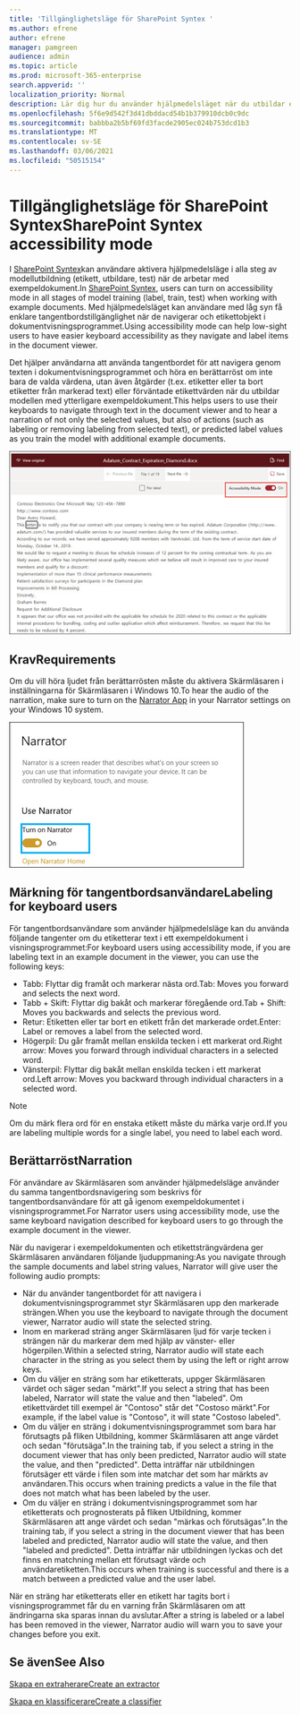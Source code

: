 ```yaml
---
title: 'Tillgänglighetsläge för SharePoint Syntex '
ms.author: efrene
author: efrene
manager: pamgreen
audience: admin
ms.topic: article
ms.prod: microsoft-365-enterprise
search.appverid: ''
localization_priority: Normal
description: Lär dig hur du använder hjälpmedelsläget när du utbildar en modell i SharePoint Syntex.
ms.openlocfilehash: 5f6e9d542f3d41dbddacd54b1b379910dcb0c9dc
ms.sourcegitcommit: babbba2b5bf69fd3facde2905ec024b753dcd1b3
ms.translationtype: MT
ms.contentlocale: sv-SE
ms.lasthandoff: 03/06/2021
ms.locfileid: "50515154"
---
```

# <a name="sharepoint-syntex-accessibility-mode"></a><span data-ttu-id="785cc-103">Tillgänglighetsläge för SharePoint Syntex</span><span class="sxs-lookup"><span data-stu-id="785cc-103">SharePoint Syntex accessibility mode</span></span>

<span data-ttu-id="785cc-104">I [SharePoint Syntex](index.md)kan användare aktivera hjälpmedelsläge i alla steg av modellutbildning (etikett, utbildare, test) när de arbetar med exempeldokument.</span><span class="sxs-lookup"><span data-stu-id="785cc-104">In [SharePoint Syntex](index.md), users can turn on accessibility mode in all stages of model training (label, train, test) when working with example documents.</span></span> <span data-ttu-id="785cc-105">Med hjälpmedelsläget kan användare med låg syn få enklare tangentbordstillgänglighet när de navigerar och etikettobjekt i dokumentvisningsprogrammet.</span><span class="sxs-lookup"><span data-stu-id="785cc-105">Using accessibility mode can help low-sight users to have easier keyboard accessibility as they navigate and label items in the document viewer.</span></span>

<span data-ttu-id="785cc-106">Det hjälper användarna att använda tangentbordet för att navigera genom texten i dokumentvisningsprogrammet och höra en berättarröst om inte bara de valda värdena, utan även åtgärder (t.ex. etiketter eller ta bort etiketter från markerad text) eller förväntade etikettvärden när du utbildar modellen med ytterligare exempeldokument.</span><span class="sxs-lookup"><span data-stu-id="785cc-106">This helps users to use their keyboards to navigate through text in the document viewer and to hear a narration of not only the selected values, but also of actions (such as labeling or removing labeling from selected text), or predicted label values as you train the model with additional example documents.</span></span> 


![Hjälpmedelsläge](../media/content-understanding/accessibility-mode.png)

## <a name="requirements"></a><span data-ttu-id="785cc-108">Krav</span><span class="sxs-lookup"><span data-stu-id="785cc-108">Requirements</span></span>

<span data-ttu-id="785cc-109">Om du vill höra ljudet från berättarrösten [](https://support.microsoft.com/windows/complete-guide-to-narrator-e4397a0d-ef4f-b386-d8ae-c172f109bdb1) måste du aktivera Skärmläsaren i inställningarna för Skärmläsaren i Windows 10.</span><span class="sxs-lookup"><span data-stu-id="785cc-109">To hear the audio of the narration, make sure to turn on the [Narrator App](https://support.microsoft.com/windows/complete-guide-to-narrator-e4397a0d-ef4f-b386-d8ae-c172f109bdb1) in your Narrator settings on your Windows 10 system.</span></span>

![Aktivera Skärmläsaren](../media/content-understanding/narrator-settings.png)

## <a name="labeling-for-keyboard-users"></a><span data-ttu-id="785cc-111">Märkning för tangentbordsanvändare</span><span class="sxs-lookup"><span data-stu-id="785cc-111">Labeling for keyboard users</span></span>

<span data-ttu-id="785cc-112">För tangentbordsanvändare som använder hjälpmedelsläge kan du använda följande tangenter om du etiketterar text i ett exempeldokument i visningsprogrammet:</span><span class="sxs-lookup"><span data-stu-id="785cc-112">For keyboard users using accessibility mode, if you are labeling text in an example document in the viewer, you can use the following keys:</span></span>

- <span data-ttu-id="785cc-113">Tabb: Flyttar dig framåt och markerar nästa ord.</span><span class="sxs-lookup"><span data-stu-id="785cc-113">Tab: Moves you forward and selects the next word.</span></span>
- <span data-ttu-id="785cc-114">Tabb + Skift: Flyttar dig bakåt och markerar föregående ord.</span><span class="sxs-lookup"><span data-stu-id="785cc-114">Tab + Shift: Moves you backwards and selects the previous word.</span></span>
- <span data-ttu-id="785cc-115">Retur: Etiketten eller tar bort en etikett från det markerade ordet.</span><span class="sxs-lookup"><span data-stu-id="785cc-115">Enter: Label or removes a label from the selected word.</span></span>
- <span data-ttu-id="785cc-116">Högerpil: Du går framåt mellan enskilda tecken i ett markerat ord.</span><span class="sxs-lookup"><span data-stu-id="785cc-116">Right arrow: Moves you forward through individual characters in a selected word.</span></span>
- <span data-ttu-id="785cc-117">Vänsterpil: Flyttar dig bakåt mellan enskilda tecken i ett markerat ord.</span><span class="sxs-lookup"><span data-stu-id="785cc-117">Left arrow: Moves you backward through individual characters in a selected word.</span></span>

> [!NOTE]
> <span data-ttu-id="785cc-118">Om du märk flera ord för en enstaka etikett måste du märka varje ord.</span><span class="sxs-lookup"><span data-stu-id="785cc-118">If you are labeling multiple words for a single label, you need to label each word.</span></span>


## <a name="narration"></a><span data-ttu-id="785cc-119">Berättarröst</span><span class="sxs-lookup"><span data-stu-id="785cc-119">Narration</span></span>

<span data-ttu-id="785cc-120">För användare av Skärmläsaren som använder hjälpmedelsläge använder du samma tangentbordsnavigering som beskrivs för tangentbordsanvändare för att gå igenom exempeldokumentet i visningsprogrammet.</span><span class="sxs-lookup"><span data-stu-id="785cc-120">For Narrator users using accessibility mode, use the same keyboard navigation described for keyboard users to go through the example document in the viewer.</span></span>

<span data-ttu-id="785cc-121">När du navigerar i exempeldokumenten och etikettsträngvärdena ger Skärmläsaren användaren följande ljuduppmaning:</span><span class="sxs-lookup"><span data-stu-id="785cc-121">As you navigate through the sample documents and label string values, Narrator will give user the following audio prompts:</span></span>

- <span data-ttu-id="785cc-122">När du använder tangentbordet för att navigera i dokumentvisningsprogrammet styr Skärmläsaren upp den markerade strängen.</span><span class="sxs-lookup"><span data-stu-id="785cc-122">When you use the keyboard to navigate through the document viewer, Narrator audio will state the selected string.</span></span>
- <span data-ttu-id="785cc-123">Inom en markerad sträng anger Skärmläsaren ljud för varje tecken i strängen när du markerar dem med hjälp av vänster- eller högerpilen.</span><span class="sxs-lookup"><span data-stu-id="785cc-123">Within a selected string, Narrator audio will state each character in the string as you select them by using the left or right arrow keys.</span></span>
- <span data-ttu-id="785cc-124">Om du väljer en sträng som har etiketterats, uppger Skärmläsaren värdet och säger sedan "märkt".</span><span class="sxs-lookup"><span data-stu-id="785cc-124">If you select a string that has been labeled, Narrator will state the value and then "labeled".</span></span>  <span data-ttu-id="785cc-125">Om etikettvärdet till exempel är "Contoso" står det "Costoso märkt".</span><span class="sxs-lookup"><span data-stu-id="785cc-125">For example, if the label value is "Contoso", it will state "Costoso labeled".</span></span> 
- <span data-ttu-id="785cc-126">Om du väljer en sträng i dokumentvisningsprogrammet som bara har förutsagts på fliken Utbildning, kommer Skärmläsaren att ange värdet och sedan "förutsäga".</span><span class="sxs-lookup"><span data-stu-id="785cc-126">In the training tab, if you select a string in the document viewer that has only been predicted, Narrator audio will state the value, and then "predicted".</span></span> <span data-ttu-id="785cc-127">Detta inträffar när utbildningen förutsäger ett värde i filen som inte matchar det som har märkts av användaren.</span><span class="sxs-lookup"><span data-stu-id="785cc-127">This occurs when training predicts a value in the file that does not match what has been labeled by the user.</span></span>
- <span data-ttu-id="785cc-128">Om du väljer en sträng i dokumentvisningsprogrammet som har etiketterats och prognosterats på fliken Utbildning, kommer Skärmläsaren att ange värdet och sedan "märkas och förutsägas".</span><span class="sxs-lookup"><span data-stu-id="785cc-128">In the training tab, if you select a string in the document viewer that has been labeled and predicted, Narrator audio will state the value, and then "labeled and predicted".</span></span> <span data-ttu-id="785cc-129">Detta inträffar när utbildningen lyckas och det finns en matchning mellan ett förutsagt värde och användaretiketten.</span><span class="sxs-lookup"><span data-stu-id="785cc-129">This occurs when training is successful and there is a match between a predicted value and the user label.</span></span>



<span data-ttu-id="785cc-130">När en sträng har etiketterats eller en etikett har tagits bort i visningsprogrammet får du en varning från Skärmläsaren om att ändringarna ska sparas innan du avslutar.</span><span class="sxs-lookup"><span data-stu-id="785cc-130">After a string is labeled or a label has been removed in the viewer, Narrator audio will warn you to save your changes before you exit.</span></span>

## <a name="see-also"></a><span data-ttu-id="785cc-131">Se även</span><span class="sxs-lookup"><span data-stu-id="785cc-131">See Also</span></span>

[<span data-ttu-id="785cc-132">Skapa en extraherare</span><span class="sxs-lookup"><span data-stu-id="785cc-132">Create an extractor</span></span>](create-an-extractor.md)</br>

[<span data-ttu-id="785cc-133">Skapa en klassificerare</span><span class="sxs-lookup"><span data-stu-id="785cc-133">Create a classifier</span></span>](create-a-classifier.md)</br>










 


  
  



